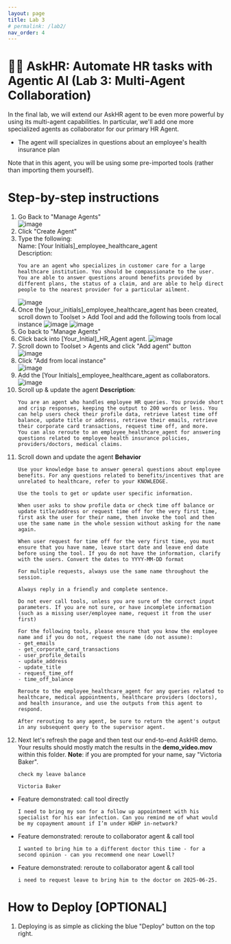 ```yaml
---
layout: page
title: Lab 3
# permalink: /lab2/
nav_order: 4
---
```

🧑‍💼 AskHR: Automate HR tasks with Agentic AI (Lab 3: Multi-Agent Collaboration)
=================================================================================

In the final lab, we will extend our AskHR agent to be even more powerful by using its multi-agent capabilities. In particular, we'll add one more specialized agents as collaborator for our primary HR Agent.

*   The agent will specializes in questions about an employee's health insurance plan

Note that in this agent, you will be using some pre-imported tools (rather than importing them yourself).

Step-by-step instructions
=========================

1.  Go Back to "Manage Agents"  
    ![image](./imgs/lab-4/hr_c_step7.png)
1.  Click "Create Agent"
1.  Type the following:  
    Name: \[Your Initials\]\_employee\_healthcare\_agent  
    Description:
    ```
    You are an agent who specializes in customer care for a large healthcare institution. You should be compassionate to the user.
    You are able to answer questions around benefits provided by different plans, the status of a claim, and are able to help direct people to the nearest provider for a particular ailment.
    ```
    ![image](./imgs/lab-4/hr_c_step9.png) 
1.  Once the \[your\_initials\]\_employee\_healthcare\_agent has been created, scroll down to Toolset > Add Tool and add the following tools from local instance 
    ![image](./imgs/lab-4/hr_c_step10.png)
    ![image](./imgs/lab-4/hr_c_step10_2.png)
1.  Go back to "Manage Agents"
1.  Click back into \[Your\_Initial\]\_HR\_Agent agent.
    ![image](./imgs/lab-4/hr_c_step11.png)
1.  Scroll down to Toolset > Agents and click "Add agent" button  
    ![image](./imgs/lab-4/hr_c_step13.png)
1.  Click "Add from local instance"  
    ![image](./imgs/lab-4/hr_c_step14.png)
1.  Add the \[Your Initials\]\_employee\_healthcare\_agent as collaborators.
    ![image](./imgs/lab-4/hr_c_step15.png)
1.  Scroll up & update the agent **Description**:
    ```
    You are an agent who handles employee HR queries. You provide short and crisp responses, keeping the output to 200 words or less. You can help users check their profile data, retrieve latest time off balance, update title or address, retrieve their emails, retrieve their corporate card transactions, request time off, and more.
    You can also reroute to an employee_healthcare_agent for answering questions related to employee health insurance policies, providers/doctors, medical claims.
    ```
1.  Scroll down and update the agent **Behavior**
    ```
    Use your knowledge base to answer general questions about employee benefits. For any questions related to benefits/incentives that are unrelated to healthcare, refer to your KNOWLEDGE.
    
    Use the tools to get or update user specific information.
    
    When user asks to show profile data or check time off balance or update title/address or request time off for the very first time, first ask the user for their name, then invoke the tool and then use the same name in the whole session without asking for the name again.
    
    When user request for time off for the very first time, you must ensure that you have name, leave start date and leave end date before using the tool. If you do not have the information, clarify with the users. Convert the dates to YYYY-MM-DD format
    
    For multiple requests, always use the same name throughout the session.
    
    Always reply in a friendly and complete sentence.
    
    Do not ever call tools, unless you are sure of the correct input parameters. If you are not sure, or have incomplete information (such as a missing user/employee name, request it from the user first)
    
    For the following tools, please ensure that you know the employee name and if you do not, request the name (do not assume):
    - get_emails
    - get_corporate_card_transactions
    - user_profile_details
    - update_address
    - update_title
    - request_time_off
    - time_off_balance
    
    Reroute to the employee_healthcare_agent for any queries related to healthcare, medical appointments, healthcare providers (doctors), and health insurance, and use the outputs from this agent to respond.
    
    After rerouting to any agent, be sure to return the agent's output in any subsequent query to the supervisor agent.
    ```
1.  Next let's refresh the page and then test our end-to-end AskHR demo.
    Your results should mostly match the results in the **demo\_video.mov** within this folder.
    **Note**: if you are prompted for your name, say "Victoria Baker".
    ```
    check my leave balance
    ```
    ```
    Victoria Baker
    ```
*   Feature demonstrated: call tool directly
    ```
    I need to bring my son for a follow up appointment with his specialist for his ear infection. Can you remind me of what would be my copayment amount if I’m under HDHP in-network?
    ```
*   Feature demonstrated: reroute to collaborator agent & call tool
    ```
    I wanted to bring him to a different doctor this time - for a second opinion - can you recommend one near Lowell?
    ```
*   Feature demonstrated: reroute to collaborator agent & call tool
    ```
    i need to request leave to bring him to the doctor on 2025-06-25.
    ```

How to Deploy \[OPTIONAL\]
==========================

1.  Deploying is as simple as clicking the blue "Deploy" button on the top right.